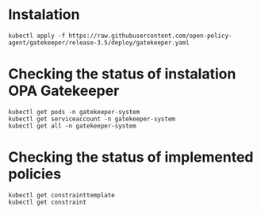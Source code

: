# Instalation

``kubectl apply -f https://raw.githubusercontent.com/open-policy-agent/gatekeeper/release-3.5/deploy/gatekeeper.yaml``

# Checking the status of instalation OPA Gatekeeper
```
kubectl get pods -n gatekeeper-system
kubectl get serviceaccount -n gatekeeper-system
kubectl get all -n gatekeeper-system
```

# Checking the status of implemented policies
```
kubectl get constrainttemplate
kubectl get constraint
```